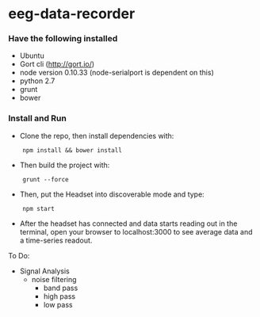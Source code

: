 eeg-data-recorder
=================
### Have the following installed

- Ubuntu
- Gort cli (http://gort.io/)
- node version 0.10.33 (node-serialport is dependent on this)
- python 2.7
- grunt
- bower

### Install and Run
* Clone the repo, then install dependencies with:
```
	npm install && bower install
```

* Then build the project with:
```
	grunt --force
```

* Then, put the Headset into discoverable mode and type:
```
	npm start
```

* After the headset has connected and data starts reading out in the terminal, 
open your browser to localhost:3000 to see average data and a time-series readout.

To Do:

* Signal Analysis
   * noise filtering
     * band pass
     * high pass
     * low pass
